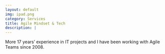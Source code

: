 ```yaml
---
layout: default
img: ipad.png
category: Services
title: Agile Mindset & Tech
description: |
---
```

  More 17 years’ experience in IT projects and I have been working with Agile Teams since 2008.